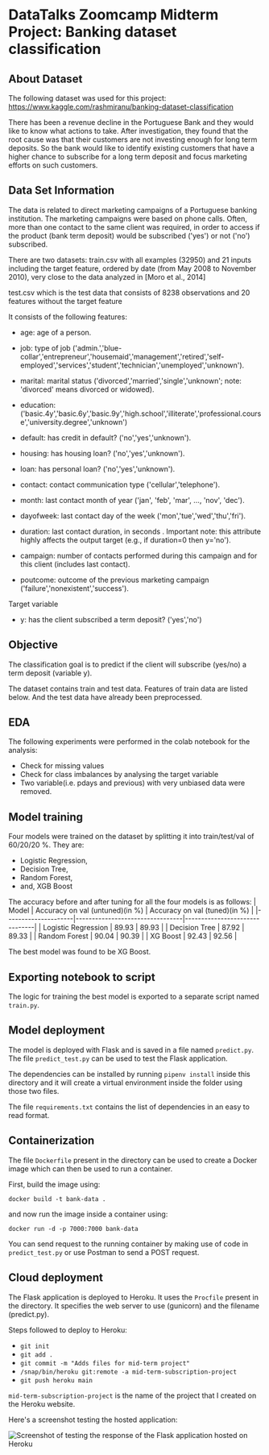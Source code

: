# DataTalks Zoomcamp Midterm Project: Banking dataset classification
## About Dataset
The following dataset was used for this project: https://www.kaggle.com/rashmiranu/banking-dataset-classification

There has been a revenue decline in the Portuguese Bank and they would like to know what actions to take. After investigation, they found that the root cause was that their customers are not investing enough for long term deposits. So the bank would like to identify existing customers that have a higher chance to subscribe for a long term deposit and focus marketing efforts on such customers.

## Data Set Information

The data is related to direct marketing campaigns of a Portuguese banking institution. The marketing campaigns were based on phone calls. Often, more than one contact to the same client was required, in order to access if the product (bank term deposit) would be subscribed ('yes') or not ('no') subscribed.

There are two datasets: train.csv with all examples (32950) and 21 inputs including the target feature, ordered by date (from May 2008 to November 2010), very close to the data analyzed in [Moro et al., 2014]

test.csv which is the test data that consists of 8238 observations and 20 features without the target feature

It consists of the following features: 
- age: age of a person.

- job: type of job ('admin.','blue-collar','entrepreneur','housemaid','management','retired','self-employed','services','student','technician','unemployed','unknown').

- marital: marital status ('divorced','married','single','unknown'; note: 'divorced' means divorced or widowed).

- education: ('basic.4y','basic.6y','basic.9y','high.school','illiterate','professional.course','university.degree','unknown')

- default: has credit in default? ('no','yes','unknown').

- housing: has housing loan? ('no','yes','unknown').

- loan: has personal loan? ('no','yes','unknown').

- contact: contact communication type ('cellular','telephone').

- month: last contact month of year ('jan', 'feb', 'mar', …, 'nov', 'dec').

- dayofweek: last contact day of the week ('mon','tue','wed','thu','fri').

- duration: last contact duration, in seconds . Important note: this attribute highly affects the output target (e.g., if duration=0 then y='no').

- campaign: number of contacts performed during this campaign and for this client (includes last contact).

- poutcome: outcome of the previous marketing campaign ('failure','nonexistent','success').

Target variable
- y: has the client subscribed a term deposit? ('yes','no')

## Objective
The classification goal is to predict if the client will subscribe (yes/no) a term deposit (variable y).

The dataset contains train and test data. Features of train data are listed below. And the test data have already been preprocessed.

## EDA
The following experiments were performed in the colab notebook for the analysis:
- Check for missing values
- Check for class imbalances by analysing the target variable
- Two variable(i.e. pdays and  previous) with very unbiased data were removed.

## Model training
Four models were trained on the dataset by splitting it into train/test/val of 60/20/20 %. They are:

- Logistic Regression,
- Decision Tree,
- Random Forest,
- and, XGB Boost

The accuracy before and after tuning for all the four models is as follows: 
| Model               | Accuracy on val (untuned)(in %) | Accuracy on val (tuned)(in %) |
|---------------------|---------------------------------|-------------------------------|
| Logistic Regression | 89.93                           | 89.93                        |
| Decision Tree       | 87.92                           | 89.33                         |
| Random Forest       | 90.04                           | 90.39                        |
| XG Boost            | 92.43                           | 92.56                         |

The best model was found to be XG Boost.
## Exporting notebook to script
The logic for training the best model is exported to a separate script named `train.py`.

## Model deployment
The model is deployed with Flask and is saved in a file named `predict.py`. The file `predict_test.py` can be used to test the Flask application.

The dependencies can be installed by running `pipenv install` inside this directory and it will create a virtual environment inside the folder using those two files.

The file `requirements.txt` contains the list of dependencies in an easy to read format.

## Containerization
The file `Dockerfile` present in the directory can be used to create a Docker image which can then be used to run a container.

First, build the image using:

```docker build -t bank-data .```

and now run the image inside a container using:

```docker run -d -p 7000:7000 bank-data```

You can send request to the running container by making use of code in `predict_test.py` or use Postman to send a POST request.

## Cloud deployment

The Flask application is deployed to Heroku. It uses the `Procfile` present in the directory. It specifies the web server to use (gunicorn) and the filename (predict.py).

Steps followed to deploy to Heroku:

- ```git init```
- ```git add .```
- ```git commit -m "Adds files for mid-term project"```
- ```/snap/bin/heroku git:remote -a mid-term-subscription-project```
- ```git push heroku main```

`mid-term-subscription-project` is the name of the project that I created on the Heroku website.

Here's a screenshot testing the hosted application:

![Screenshot of testing the response of the Flask application hosted on Heroku](heroku-deployment.png "Screenshot of testing the response of the Flask application hosted on Heroku")
